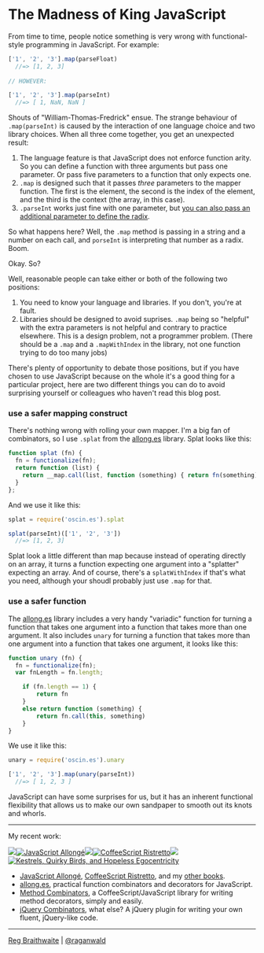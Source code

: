 The Madness of King JavaScript
==============================

From time to time, people notice something is very wrong with functional-style programming in JavaScript. For example:

```javascript
['1', '2', '3'].map(parseFloat)
  //=> [1, 2, 3]
  
// HOWEVER:

['1', '2', '3'].map(parseInt)
  //=> [ 1, NaN, NaN ]
```

Shouts of "William-Thomas-Fredrick" ensue. The strange behaviour of `.map(parseInt)` is caused by the interaction of one language choice and two library choices. When all three come together, you get an unexpected result:

1. The language feature is that JavaScript does not enforce function arity. So you can define a function with three arguments but pass one parameter. Or pass five parameters to a function that only expects one.
2. `.map` is designed such that it passes *three* parameters to the mapper function. The first is the element, the second is the index of the element, and the third is the context (the array, in this case).
3. `.parseInt` works just fine with one parameter, but [you can also pass an additional parameter to define the radix](https://developer.mozilla.org/en-US/docs/JavaScript/Reference/Global_Objects/parseInt).

So what happens here? Well, the `.map` method is passing in a string and a number on each call, and `porseInt` is interpreting that number as a radix. Boom.

Okay. So?

Well, reasonable people can take either or both of the following two positions:

1. You need to know your language and libraries. If you don't, you're at fault.
2. Libraries should be designed to avoid suprises. `.map` being so "helpful" with the extra parameters is not helpful and contrary to practice elsewhere. This is a design problem, not a programmer problem. (There should be a `.map` and a `.mapWithIndex` in the library, not one function trying to do too many jobs)

There's plenty of opportunity to debate those positions, but if you have chosen to use JavaScript because on the whole it's a good thing for a particular project, here are two different things you can do to avoid surprising yourself or colleagues who haven't read this blog post.

### use a safer mapping construct

There's nothing wrong with rolling your own mapper. I'm a big fan of combinators, so I use `.splat` from the [allong.es] library. Splat looks like this:

```javascript
function splat (fn) {
  fn = functionalize(fn);
  return function (list) {
    return __map.call(list, function (something) { return fn(something) })
  }
};
```

And we use it like this:

```javascript
splat = require('oscin.es').splat

splat(parseInt)(['1', '2', '3'])
  //=> [1, 2, 3]
```

Splat look a little different than map because instead of operating directly on an array, it turns a function expecting one argument into a "splatter" expecting an array. And of course, there's a `splatWithIndex` if that's what you need, although your shoudl probably just use `.map` for that.

### use a safer function

The [allong.es] library includes a very handy "variadic" function for turning a function that takes one argument into a function that takes more than one argument. It also includes `unary` for turning a function that takes more than one argument into a function that takes one argument, it looks like this:

```javascript
function unary (fn) {
  fn = functionalize(fn);
  var fnLength = fn.length;

	if (fn.length == 1) {
		return fn
	}
	else return function (something) {
		return fn.call(this, something)
	}
} 
```

We use it like this:

```javascript
unary = require('oscin.es').unary

['1', '2', '3'].map(unary(parseInt))
  //=> [ 1, 2, 3 ]
```

JavaScript can have some surprises for us, but it has an inherent functional flexibility that allows us to make our own sandpaper to smooth out its knots and whorls.

---

My recent work:

![](http://i.minus.com/iL337yTdgFj7.png)[![JavaScript Allongé](http://i.minus.com/iW2E1A8M5UWe6.jpeg)][ja]![](http://i.minus.com/iL337yTdgFj7.png)[![CoffeeScript Ristretto](http://i.minus.com/iMmGxzIZkHSLD.jpeg)](http://leanpub.com/coffeescript-ristretto "CoffeeScript Ristretto")![](http://i.minus.com/iL337yTdgFj7.png)[![Kestrels, Quirky Birds, and Hopeless Egocentricity](http://i.minus.com/ibw1f1ARQ4bhi1.jpeg)](http://leanpub.com/combinators "Kestrels, Quirky Birds, and Hopeless Egocentricity")

* [JavaScript Allongé](http://leanpub.com/javascript-allonge), [CoffeeScript Ristretto](http://leanpub.com/coffeescript-ristretto), and my [other books](http://leanpub.com/u/raganwald).
* [allong.es](http://allong.es), practical function combinators and decorators for JavaScript.
* [Method Combinators](https://github.com/raganwald/method-combinators), a CoffeeScript/JavaScript library for writing method decorators, simply and easily.
* [jQuery Combinators](http://github.com/raganwald/jquery-combinators), what else? A jQuery plugin for writing your own fluent, jQuery-like code. 

[ja]: http://leanpub.com/javascript-allonge "JavaScript Allongé"

---

[Reg Braithwaite](http://braythwayt.com) | [@raganwald](http://twitter.com/raganwald)

[allong.es]: http://allong.es